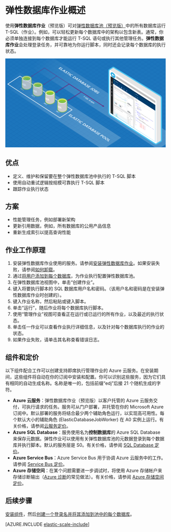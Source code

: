 <properties
	title="Elastic database jobs overview"
	pageTitle="弹性数据库作业概述"
	description="安装弹性数据库作业服务"
	metaKeywords="azure sql database elastic databases"
	services="sql-database" documentationCenter=""  
	manager="jeffreyg"
	authors="sidneyh"/>

<tags ms.service="sql-database" ms.date="04/23/2015" wacn.date="06/23/2015"/>

# 弹性数据库作业概述

使用**弹性数据库作业**（预览版）可对[弹性数据库池（预览版）](sql-database-elastic-pool)中的所有数据库运行 T-SQL（作业）。例如，可以轻松更新每个数据库中的架构以包含新表。通常，你必须单独连接到每个数据库才能运行 T-SQL 语句或执行其他管理任务。**弹性数据库作业**会处理登录任务，并可靠地为你运行脚本，同时还会记录每个数据库的执行状态。

![弹性数据库作业服务][1]

## 优点

* 定义、维护和保留要在整个弹性数据库池中执行的 T-SQL 脚本
* 使用自动重试逻辑按规模可靠执行 T-SQL 脚本
* 跟踪作业执行状态

## 方案

* 性能管理任务，例如部署新架构
* 更新引用数据，例如，所有数据库的公用产品信息
* 重新生成索引以提高查询性能

## 作业工作原理

1.	安装弹性数据库作业使用的服务。请参阅[安装弹性数据库作业](sql-database-elastic-jobs-service-installation)。如果安装失败，请参阅[如何卸载](sql-database-elastic-jobs-uninstall)。
2.	通过[将用户添加到每个数据库](sql-database-elastic-jobs-add-logins-to-dbs)，为作业执行配置弹性数据库池。
3.	在弹性数据库池视图中，单击“创建作业”。
4.	键入将要执行脚本的 SQL 数据库用户名和密码。（该用户名和密码是在安装弹性数据库作业时创建的）。
5.	键入作业名称，然后粘贴或键入脚本。
6.	单击“运行”，随后作业将每个数据库执行脚本。
7.	使用“管理作业”视图可查看正在运行或已运行的所有作业，以及最近的执行状态。
8.	单击任一作业可以查看作业执行详细信息，以及针对每个数据库执行的作业的状态。
9.	如果作业失败，请单击其名称查看错误日志。

## 组件和定价

以下组件配合工作可以创建支持即席执行管理作业的 Azure 云服务。在安装期间，这些组件将自动在你的订阅中安装和配置。你可以识别这些服务，因为它们具有相同的自动生成名称。名称是唯一的，包括前缀“edj”后接 21 个随机生成的字符。

* **Azure 云服务**：弹性数据库作业（预览版）以客户托管的 Azure 云服务交付，可执行请求的任务。服务可从门户部署，并托管在你的 Microsoft Azure 订阅中。默认部署的服务将结合最少两个辅助角色运行，以实现高可用性。每个默认大小的辅助角色 (ElasticDatabaseJobWorker) 在 A0 实例上运行。有关价格，请参阅[云服务定价](/home/features/cloud-services/#price)。
* **Azure SQL Database**：服务使用名为**控制数据库**的 Azure SQL Database 来保存元数据。弹性作业可以使用有关弹性数据库池的元数据登录到每个数据库并执行脚本。默认的服务层是 S0。有关价格，请参阅 [SQL Database 定价](/home/features/sql-database/#price)。
* **Azure Service Bus**：Azure Service Bus 用于协调 Azure 云服务中的工作。请参阅 [Service Bus 定价](/home/features/messaging/#price)。
* **Azure 存储空间**：在某个问题需要进一步调试时，将使用 Azure 存储帐户来存储诊断输出（[Azure 诊断](cloud-services-dotnet-diagnostics)的常见做法）。有关价格，请参阅 [Azure 存储空间定价](/home/features/storage/#price)。

## 后续步骤
[安装组件](sql-database-elastic-jobs-service-installation)，然后[创建一个登录名并将其添加到池中的每个数据库](sql-database-elastic-jobs-add-logins-to-dbs)。

[AZURE.INCLUDE [elastic-scale-include](../includes/elastic-scale-include.md)]

<!--Image references-->

[1]: ./media/sql-database-elastic-jobs-overview/elastic-jobs.png
<!--anchors-->

<!---HONumber=61-->